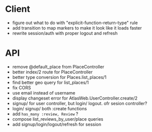 # Client

- figure out what to do with "explicit-function-return-type" rule
- add transition to map markers to make it look like it loads faster
- rewrite session/auth with proper logout and refresh

# API

- remove @default_place from PlaceController
- better index/2 route for PlaceController
- better type conversion for Places.list_places/1
- find better geo query for list_places/1
- fix CORS
- use email instead of username
- display changeset error for AtlasWeb.UserController.create/2
- signup/ for user controller, but login/ logout. ofr sesion controller?
- login/ signup/ both :create functions
- add `has_many :review, Review` ?
- compose list_reviews_by_user/place queries
- add signup/login/logout/refresh for session
